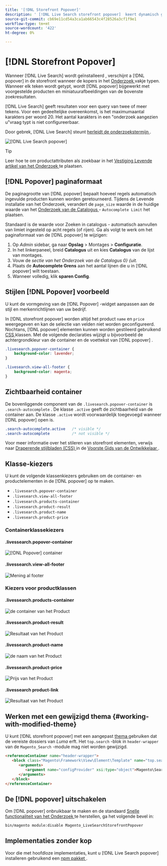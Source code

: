 ```yaml
---
title: '[!DNL Storefront Popover]'
description: ' [!DNL Live Search storefront popover]  keert dynamisch gesuggereerde producten en duimnagels terug.'
source-git-commit: cb69e11cd54a3ca1ab66543c4f28526a3cf1f9e1
workflow-type: tm+mt
source-wordcount: '422'
ht-degree: 0%

---
```


# [!DNL Storefront Popover]

Wanneer [!DNL Live Search] wordt geïnstalleerd [ ](install.md), verschijnt a [!DNL popover] in de storefront wanneer de kopers in het [ Onderzoek ](https://experienceleague.adobe.com/docs/commerce-admin/catalog/catalog/search/search.html#quick-search) vakje typen. Wanneer elk teken wordt getypt, wordt [!DNL popover] bijgewerkt met voorgestelde producten en miniatuurafbeeldingen van de bovenste zoekresultaten.

[!DNL Live Search] geeft resultaten voor een query van twee of meer tekens. Voor een gedeeltelijke overeenkomst, is het maximumaantal karakters per woord 20. Het aantal karakters in een &quot;onderzoek aangezien u&quot;vraag typt is niet configureerbaar.

Door gebrek, [!DNL Live Search] steunt [ herleidt de onderzoekstermijn ](https://experienceleague.adobe.com/docs/commerce-admin/catalog/catalog/search/search-terms.html).

![[!DNL Live Search popover]](assets/storefront-search-as-you-type.png)

>[!TIP]
>
>Leer hoe te om productattributen als zoekbaar in het [ Vestiging Levende artikel van het Onderzoek ](workspace.md) te plaatsen.

## [!DNL Popover] paginaformaat

De paginagrootte van [!DNL popover] bepaalt hoeveel regels automatisch ingevulde producten kunnen worden geretourneerd. Tijdens de Levende installatie van het Onderzoek, verandert de `page_size` waarde in de huidige waarde van het [ Onderzoek van de Catalogus ](https://experienceleague.adobe.com/docs/commerce-admin/config/catalog/catalog.html) - `Autocomplete Limit` het plaatsen.

Standaard is de waarde voor Zoeken in catalogus - automatisch aanvullen van limiet ingesteld op acht regels (of rijen). Ga als volgt te werk om het paginaformaat van de [!DNL popover] te wijzigen:

1. Op *Admin* sidebar, ga naar **Opslag** > Montages > **Configuratie**.
1. In het linkerpaneel, breid **Catalogus** uit en kies **Catalogus** van de lijst van montages.
1. Vouw de *sectie van het Onderzoek van de Catalogus 0} {uit.*
1. Plaats de **Autocomplete Grens** aan het aantal lijnen die u in [!DNL popover] wilt toestaan.
1. Wanneer volledig, klik **sparen Config**.

## Stijlen [!DNL Popover] voorbeeld

U kunt de vormgeving van de [!DNL Popover] -widget aanpassen aan de stijl en merkenrichtlijnen van uw bedrijf.

In [!DNL storefront popover] worden altijd het product `name` en `price` weergegeven en kan de selectie van velden niet worden geconfigureerd. Nochtans, [!DNL popover] elementen kunnen worden gestileerd gebruikend [ CSS ](https://developer.adobe.com/commerce/frontend-core/guide/css/) klassen. Met de volgende declaraties wijzigt u bijvoorbeeld de achtergrondkleur van de container en de voettekst van [!DNL popover] .

```css
.livesearch.popover-container {
    background-color: lavender;
}

.livesearch.view-all-footer {
    background-color: magenta;
}
```

## Zichtbaarheid container

De bovenliggende component van de `.livesearch.popover-container` is `.search-autocomplete` .  De klasse `.active` geeft de zichtbaarheid van de container aan. De klasse `.active` wordt voorwaardelijk toegevoegd wanneer [!DNL popover] open is.

```css
.search-autocomplete.active   /* visible */
.search-autocomplete          /* not visible */
```

Voor meer informatie over het stileren van storefront elementen, verwijs naar [ Draperende stijlbladen (CSS) ](https://developer.adobe.com/commerce/frontend-core/guide/css/) in de [ Voorste Gids van de Ontwikkelaar ](https://developer.adobe.com/commerce/frontend-core/guide/).

## Klasse-kiezers

U kunt de volgende klassenkiezers gebruiken om de container- en productelementen in de [!DNL popover] op te maken.

- `.livesearch.popover-container`
- `.livesearch.view-all-footer`
- `.livesearch.products-container`
- `.livesearch.product-result`
- `.livesearch.product-name`
- `.livesearch.product-price`

### Containerklassekiezers

#### .livessearch.popover-container

![[!DNL Popover] container ](assets/livesearch-popover-container.png)

#### .livessearch.view-all-footer

![ Mening al footer ](assets/livesearch-view-all-footer.png)

### Kiezers voor productklassen

#### .livessearch.products-container

![ de container van het Product ](assets/livesearch-product-container.png)

#### .livessearch.product-result

![ Resultaat van het Product ](assets/livesearch-product-result.png)

#### .livessearch.product-name

![ de naam van het Product ](assets/livesearch-product-name.png)

#### .livessearch.product-price

![ Prijs van het Product ](assets/livesearch-product-price.png)

#### .livessearch product-link

![ Resultaat van het Product ](assets/livesearch-product-link.png)

## Werken met een gewijzigd thema {#working-with-modified-theme}

U kunt [!DNL storefront popover] met een aangepast [ thema ](https://developer.adobe.com/commerce/frontend-core/guide/themes/) gebruiken dat de vereiste dossiers van *Luma* erft. Het `top.search` -blok in `header-wrapper` van de `Magento_Search` -module mag niet worden gewijzigd.

```html
<referenceContainer name="header-wrapper">
   <block class="Magento\Framework\View\Element\Template" name="top.search" as="topSearch" template="Magento_Search::form.mini.phtml">
      <arguments>
         <argument name="configProvider" xsi:type="object">Magento\Search\ViewModel\ConfigProvider</argument>
      </arguments>
   </block>
</referenceContainer>
```

## De [!DNL popover] uitschakelen

Om [!DNL popover] onbruikbaar te maken en de standaard [ Snelle functionaliteit van het Onderzoek ](https://experienceleague.adobe.com/docs/commerce-admin/catalog/catalog/search/search.html#quick-search) te herstellen, ga het volgende bevel in:

```bash
bin/magento module:disable Magento_LiveSearchStorefrontPopover
```

## Implementaties zonder kop

Voor die met hoofdloze implementaties, kunt u [!DNL Live Search popover] installeren gebruikend een [ npm pakket ](https://www.npmjs.com/package/@magento/ds-livesearch-storefront-utils).
